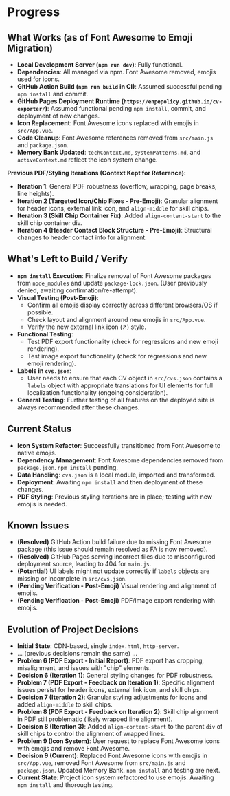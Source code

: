 # Progress

## What Works (as of Font Awesome to Emoji Migration)

- **Local Development Server (`npm run dev`)**: Fully functional.
- **Dependencies**: All managed via npm. Font Awesome removed, emojis used for icons.
- **GitHub Action Build (`npm run build` in CI)**: Assumed successful pending `npm install` and commit.
- **GitHub Pages Deployment Runtime (`https://enpepolicy.github.io/cv-exporter/`)**: Assumed functional pending `npm install`, commit, and deployment of new changes.
- **Icon Replacement**: Font Awesome icons replaced with emojis in `src/App.vue`.
- **Code Cleanup**: Font Awesome references removed from `src/main.js` and `package.json`.
- **Memory Bank Updated**: `techContext.md`, `systemPatterns.md`, and `activeContext.md` reflect the icon system change.

**Previous PDF/Styling Iterations (Context Kept for Reference):**
- **Iteration 1**: General PDF robustness (overflow, wrapping, page breaks, line heights).
- **Iteration 2 (Targeted Icon/Chip Fixes - Pre-Emoji)**: Granular alignment for header icons, external link icon, and `align-middle` for skill chips.
- **Iteration 3 (Skill Chip Container Fix)**: Added `align-content-start` to the skill chip container div.
- **Iteration 4 (Header Contact Block Structure - Pre-Emoji)**: Structural changes to header contact info for alignment.

## What's Left to Build / Verify

- **`npm install` Execution**: Finalize removal of Font Awesome packages from `node_modules` and update `package-lock.json`. (User previously denied, awaiting confirmation/re-attempt).
- **Visual Testing (Post-Emoji)**:
    - Confirm all emojis display correctly across different browsers/OS if possible.
    - Check layout and alignment around new emojis in `src/App.vue`.
    - Verify the new external link icon (↗️) style.
- **Functional Testing**:
    - Test PDF export functionality (check for regressions and new emoji rendering).
    - Test image export functionality (check for regressions and new emoji rendering).
- **Labels in `cvs.json`**:
    - User needs to ensure that each CV object in `src/cvs.json` contains a `labels` object with appropriate translations for UI elements for full localization functionality (ongoing consideration).
- **General Testing**: Further testing of all features on the deployed site is always recommended after these changes.

## Current Status

- **Icon System Refactor**: Successfully transitioned from Font Awesome to native emojis.
- **Dependency Management**: Font Awesome dependencies removed from `package.json`. `npm install` pending.
- **Data Handling**: `cvs.json` is a local module, imported and transformed.
- **Deployment**: Awaiting `npm install` and then deployment of these changes.
- **PDF Styling**: Previous styling iterations are in place; testing with new emojis is needed.

## Known Issues

- **(Resolved)** GitHub Action build failure due to missing Font Awesome package (this issue should remain resolved as FA is now removed).
- **(Resolved)** GitHub Pages serving incorrect files due to misconfigured deployment source, leading to 404 for `main.js`.
- **(Potential)** UI labels might not update correctly if `labels` objects are missing or incomplete in `src/cvs.json`.
- **(Pending Verification - Post-Emoji)** Visual rendering and alignment of emojis.
- **(Pending Verification - Post-Emoji)** PDF/Image export rendering with emojis.

## Evolution of Project Decisions

- **Initial State**: CDN-based, single `index.html`, `http-server`.
- ... (previous decisions remain the same) ...
- **Problem 6 (PDF Export - Initial Report)**: PDF export has cropping, misalignment, and issues with "chip" elements.
- **Decision 6 (Iteration 1)**: General styling changes for PDF robustness.
- **Problem 7 (PDF Export - Feedback on Iteration 1)**: Specific alignment issues persist for header icons, external link icon, and skill chips.
- **Decision 7 (Iteration 2)**: Granular styling adjustments for icons and added `align-middle` to skill chips.
- **Problem 8 (PDF Export - Feedback on Iteration 2)**: Skill chip alignment in PDF still problematic (likely wrapped line alignment).
- **Decision 8 (Iteration 3)**: Added `align-content-start` to the parent `div` of skill chips to control the alignment of wrapped lines.
- **Problem 9 (Icon System)**: User request to replace Font Awesome icons with emojis and remove Font Awesome.
- **Decision 9 (Current)**: Replaced Font Awesome icons with emojis in `src/App.vue`, removed Font Awesome from `src/main.js` and `package.json`. Updated Memory Bank. `npm install` and testing are next.
- **Current State**: Project icon system refactored to use emojis. Awaiting `npm install` and thorough testing.
